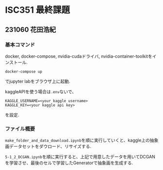 # ISC351 最終課題
## 231060 花田浩紀
### 基本コマンド

docker, docker-compose, nvidia-cudaドライバ, nvidia-container-toolkitをインストール.

`docker-compose up`

でjupyter labをブラウザ上に起動.

kaggleAPIを使う場合は`.env`ないで、

```
KAGGLE_USERNAME=<your kaggle username>
KAGGLE_KEY=<your kaggle api key>
```
を設定.

### ファイル概要
`make_folder_and_data_download.ipynb`を順に実行していくと、kaggle上の抽象画データセットをダウロード、リサイズする.

`5-1_2_DCGAN.ipynb`を順に実行すると、上記で用意したデータを用いてDCGANを学習させ、最後のセルで学習したGeneratorで抽象画を生成する.
